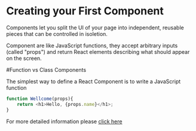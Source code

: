 # Creating your First Component

Components let you split the UI of your page into independent, reusable pieces that can be controlled in isoletion.

Component are like JavaScript functions, they accept arbitrary inputs (called "props") and return React elements describing what should appear on the screen.

#Function vs Class Components

The simplest way to define a React Component is to write a JavaScript function

```javascript
function Wellcome(props){
    return <h1>Hello, {props.name}</h1>;
}
```

For more detailed information please [click here](https://reactjs.org/docs/components-and-props.html)